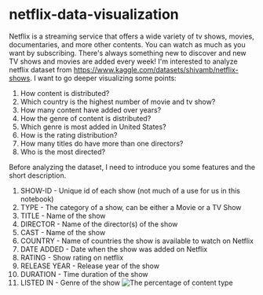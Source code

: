 # netflix-data-visualization

Netflix is a streaming service that offers a wide variety of tv shows, movies, documentaries, and more other contents. You can watch as much as you want by subscribing. There's always something new to discover and new TV shows and movies are added every week!
I'm interested to analyze netflix dataset from https://www.kaggle.com/datasets/shivamb/netflix-shows. I want to go deeper visualizing some points:
1. How content is distributed?
2. Which country is the highest number of movie and tv show?
3. How many content have added over years?
4. How the genre of content is distributed?
5. Which genre is most added in United States?
6. How is the rating distribution?
7. How many titles do have more than one directors?
8. Who is the most directed?

Before analyzing the dataset, I need to introduce you some features and the short description.
1. SHOW-ID - Unique id of each show (not much of a use for us in this notebook)
2. TYPE - The category of a show, can be either a Movie or a TV Show
3. TITLE - Name of the show
4. DIRECTOR - Name of the director(s) of the show
5. CAST - Name of the show
6. COUNTRY - Name of countries the show is available to watch on Netflix
7. DATE ADDED - Date when the show was added on Netflix
8. RATING - Show rating on netflix
9. RELEASE YEAR - Release year of the show
10. DURATION - Time duration of the show
11. LISTED IN - Genre of the show
![The percentage of content type](https://user-images.githubusercontent.com/57255039/161411279-1c19ec22-ed50-472c-aa91-df6c8e58464e.png)
